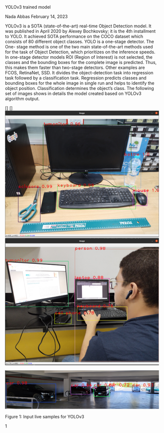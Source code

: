 YOLOv3 trained model

Nada Abbas February 14, 2023

YOLOv3 is a SOTA (state-of-the-art) real-time Object Detection model. It was published in April 2020 by Alexey Bochkovsky; it is the 4th installment to YOLO. It achieved SOTA performance on the COCO dataset which consists of 80 different object classes. YOLO is a one-stage detector. The One- stage method is one of the two main state-of-the-art methods used for the task of Object Detection, which prioritizes on the inference speeds. In one-stage detector models ROI (Region of Interest) is not selected, the classes and the bounding boxes for the complete image is predicted. Thus, this makes them faster than two-stage detectors. Other examples are FCOS, RetinaNet, SSD. It divides the object-detection task into regression task followed by a classification task. Regression predicts classes and bounding boxes for the whole image in single run and helps to identify the object position. Classification determines the object’s class. The following set of images shows in details the model created based on YOLOv3 algorithm output.

[] []![](yolo1.png)![](yolo2.png)

![](yolo3.png)

Figure 1: Input live samples for YOLOv3

1
